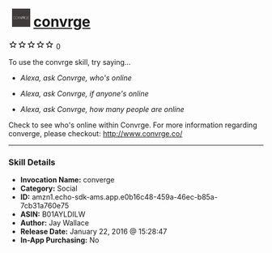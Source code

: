 # &nbsp;<img src="skill_icon" alt="convrge icon" width="36"> [convrge](http://alexa.amazon.com/#skills/amzn1.echo-sdk-ams.app.e0b16c48-459a-46ec-b85a-7cb31a760e75)
![0 stars](../../images/ic_star_border_black_18dp_1x.png)![0 stars](../../images/ic_star_border_black_18dp_1x.png)![0 stars](../../images/ic_star_border_black_18dp_1x.png)![0 stars](../../images/ic_star_border_black_18dp_1x.png)![0 stars](../../images/ic_star_border_black_18dp_1x.png) 0

To use the convrge skill, try saying...

* *Alexa, ask Convrge, who's online*

* *Alexa, ask Convrge, if anyone's online*

* *Alexa, ask Convrge, how many people are online*

Check to see who's online within Convrge. For more information regarding converge, please checkout: http://www.convrge.co/

***

### Skill Details

* **Invocation Name:** converge
* **Category:** Social
* **ID:** amzn1.echo-sdk-ams.app.e0b16c48-459a-46ec-b85a-7cb31a760e75
* **ASIN:** B01AYLDILW
* **Author:** Jay Wallace
* **Release Date:** January 22, 2016 @ 15:28:47
* **In-App Purchasing:** No
